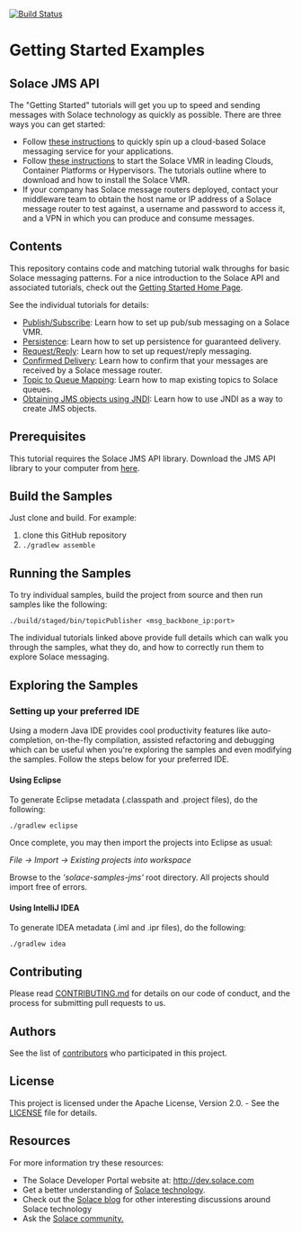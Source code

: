 [![Build Status](https://travis-ci.org/SolaceSamples/solace-samples-jms.svg?branch=master)](https://travis-ci.org/SolaceSamples/solace-samples-jms)

# Getting Started Examples
## Solace JMS API

The "Getting Started" tutorials will get you up to speed and sending messages with Solace technology as quickly as possible. There are three ways you can get started:

- Follow [these instructions](https://cloud.solace.com/learn/group_getting_started/ggs_signup.html) to quickly spin up a cloud-based Solace messaging service for your applications.
- Follow [these instructions](https://docs.solace.com/Solace-VMR-Set-Up/Setting-Up-VMRs.htm) to start the Solace VMR in leading Clouds, Container Platforms or Hypervisors. The tutorials outline where to download and how to install the Solace VMR.
- If your company has Solace message routers deployed, contact your middleware team to obtain the host name or IP address of a Solace message router to test against, a username and password to access it, and a VPN in which you can produce and consume messages.

## Contents

This repository contains code and matching tutorial walk throughs for basic Solace messaging patterns. For a nice introduction to the Solace API and associated tutorials, check out the [Getting Started Home Page](https://dev.solace.com/samples/solace-samples-jms/).

See the individual tutorials for details:

- [Publish/Subscribe](https://dev.solace.com/samples/solace-samples-jms/publish-subscribe): Learn how to set up pub/sub messaging on a Solace VMR.
- [Persistence](https://dev.solace.com/samples/solace-samples-jms/persistence-with-queues): Learn how to set up persistence for guaranteed delivery.
- [Request/Reply](https://dev.solace.com/samples/solace-samples-jms/request-reply): Learn how to set up request/reply messaging.
- [Confirmed Delivery](https://dev.solace.com/samples/solace-samples-jms/confirmed-delivery): Learn how to confirm that your messages are received by a Solace message router.
- [Topic to Queue Mapping](https://dev.solace.com/samples/solace-samples-jms/topic-to-queue-mapping): Learn how to map existing topics to Solace queues.
- [Obtaining JMS objects using JNDI](https://dev.solace.com/samples/solace-samples-jms/using-jndi): Learn how to use JNDI as a way to create JMS objects.

## Prerequisites

This tutorial requires the Solace JMS API library. Download the JMS API library to your computer from [here](http://dev.solace.com/downloads/).

## Build the Samples

Just clone and build. For example:

  1. clone this GitHub repository
  1. `./gradlew assemble`

## Running the Samples

To try individual samples, build the project from source and then run samples like the following:

    ./build/staged/bin/topicPublisher <msg_backbone_ip:port>

The individual tutorials linked above provide full details which can walk you through the samples, what they do, and how to correctly run them to explore Solace messaging.

## Exploring the Samples

### Setting up your preferred IDE

Using a modern Java IDE provides cool productivity features like auto-completion, on-the-fly compilation, assisted refactoring and debugging which can be useful when you're exploring the samples and even modifying the samples. Follow the steps below for your preferred IDE.

#### Using Eclipse

To generate Eclipse metadata (.classpath and .project files), do the following:

    ./gradlew eclipse

Once complete, you may then import the projects into Eclipse as usual:

 *File -> Import -> Existing projects into workspace*

Browse to the *'solace-samples-jms'* root directory. All projects should import
free of errors.

#### Using IntelliJ IDEA

To generate IDEA metadata (.iml and .ipr files), do the following:

    ./gradlew idea

## Contributing

Please read [CONTRIBUTING.md](CONTRIBUTING.md) for details on our code of conduct, and the process for submitting pull requests to us.

## Authors

See the list of [contributors](https://github.com/SolaceSamples/solace-samples-jms/contributors) who participated in this project.

## License

This project is licensed under the Apache License, Version 2.0. - See the [LICENSE](LICENSE) file for details.

## Resources

For more information try these resources:

- The Solace Developer Portal website at: http://dev.solace.com
- Get a better understanding of [Solace technology](http://dev.solace.com/tech/).
- Check out the [Solace blog](http://dev.solace.com/blog/) for other interesting discussions around Solace technology
- Ask the [Solace community.](http://dev.solace.com/community/)
